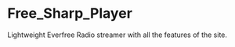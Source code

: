 Free_Sharp_Player
=================

Lightweight Everfree Radio streamer with all the features of the site.
